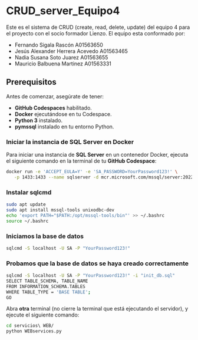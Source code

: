 # CRUD_server_Equipo4

Este es el sistema de CRUD (create, read, delete, update) del equipo 4 para el proyecto con el socio formador Lienzo. El equipo esta conformado por: 

- Fernando Sigala Rascón A01563650
- Jesús Alexander Herrera Acevedo A01563465
- Nadia Susana Soto Juarez A01563655
- Mauricio Balbuena Martinez A01563331


## Prerequisitos

Antes de comenzar, asegúrate de tener:

- **GitHub Codespaces** habilitado.
- **Docker** ejecutándose en tu Codespace.
- **Python 3** instalado.
- **pymssql** instalado en tu entorno Python.

### Iniciar la instancia de SQL Server en Docker

Para iniciar una instancia de **SQL Server** en un contenedor Docker, ejecuta el siguiente comando en la terminal de tu **GitHub Codespace**:

```sh
docker run -e 'ACCEPT_EULA=Y' -e 'SA_PASSWORD=YourPassword123!' \
   -p 1433:1433 --name sqlserver -d mcr.microsoft.com/mssql/server:2022-latest
```

### Instalar sqlcmd
```sh
sudo apt update
sudo apt install mssql-tools unixodbc-dev
echo 'export PATH="$PATH:/opt/mssql-tools/bin"' >> ~/.bashrc
source ~/.bashrc
```
### Iniciamos la base de datos 
```sh
sqlcmd -S localhost -U SA -P "YourPassword123!"
```
### Probamos que la base de datos se haya creado correctamente
```sh
sqlcmd -S localhost -U SA -P "YourPassword123!" -i "init_db.sql"
SELECT TABLE_SCHEMA, TABLE_NAME  
FROM INFORMATION_SCHEMA.TABLES  
WHERE TABLE_TYPE = 'BASE TABLE';  
GO
```

Abra **otra** terminal (no cierre la terminal que está ejecutando el servidor), y ejecute el siguiente comando:
```sh
cd servicios\ WEB/
python WEBservices.py
```
